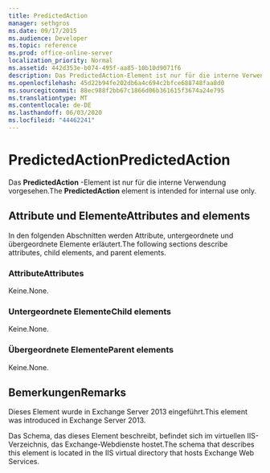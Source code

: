 ```yaml
---
title: PredictedAction
manager: sethgros
ms.date: 09/17/2015
ms.audience: Developer
ms.topic: reference
ms.prod: office-online-server
localization_priority: Normal
ms.assetid: 442d353e-b074-495f-aa85-10b10d9071f6
description: Das PredictedAction-Element ist nur für die interne Verwendung vorgesehen.
ms.openlocfilehash: 45d22b94fe202db6a4c694c2bfce688748faa8d0
ms.sourcegitcommit: 88ec988f2bb67c1866d06b361615f3674a24e795
ms.translationtype: MT
ms.contentlocale: de-DE
ms.lasthandoff: 06/03/2020
ms.locfileid: "44462241"
---
```

# <a name="predictedaction"></a><span data-ttu-id="fabb7-103">PredictedAction</span><span class="sxs-lookup"><span data-stu-id="fabb7-103">PredictedAction</span></span>

<span data-ttu-id="fabb7-104">Das **PredictedAction** -Element ist nur für die interne Verwendung vorgesehen.</span><span class="sxs-lookup"><span data-stu-id="fabb7-104">The **PredictedAction** element is intended for internal use only.</span></span> 

## <a name="attributes-and-elements"></a><span data-ttu-id="fabb7-105">Attribute und Elemente</span><span class="sxs-lookup"><span data-stu-id="fabb7-105">Attributes and elements</span></span>

<span data-ttu-id="fabb7-106">In den folgenden Abschnitten werden Attribute, untergeordnete und übergeordnete Elemente erläutert.</span><span class="sxs-lookup"><span data-stu-id="fabb7-106">The following sections describe attributes, child elements, and parent elements.</span></span>
  
### <a name="attributes"></a><span data-ttu-id="fabb7-107">Attribute</span><span class="sxs-lookup"><span data-stu-id="fabb7-107">Attributes</span></span>

<span data-ttu-id="fabb7-108">Keine.</span><span class="sxs-lookup"><span data-stu-id="fabb7-108">None.</span></span>
  
### <a name="child-elements"></a><span data-ttu-id="fabb7-109">Untergeordnete Elemente</span><span class="sxs-lookup"><span data-stu-id="fabb7-109">Child elements</span></span>

<span data-ttu-id="fabb7-110">Keine.</span><span class="sxs-lookup"><span data-stu-id="fabb7-110">None.</span></span>
  
### <a name="parent-elements"></a><span data-ttu-id="fabb7-111">Übergeordnete Elemente</span><span class="sxs-lookup"><span data-stu-id="fabb7-111">Parent elements</span></span>

<span data-ttu-id="fabb7-112">Keine.</span><span class="sxs-lookup"><span data-stu-id="fabb7-112">None.</span></span>
  
## <a name="remarks"></a><span data-ttu-id="fabb7-113">Bemerkungen</span><span class="sxs-lookup"><span data-stu-id="fabb7-113">Remarks</span></span>

<span data-ttu-id="fabb7-114">Dieses Element wurde in Exchange Server 2013 eingeführt.</span><span class="sxs-lookup"><span data-stu-id="fabb7-114">This element was introduced in Exchange Server 2013.</span></span>
  
<span data-ttu-id="fabb7-115">Das Schema, das dieses Element beschreibt, befindet sich im virtuellen IIS-Verzeichnis, das Exchange-Webdienste hostet.</span><span class="sxs-lookup"><span data-stu-id="fabb7-115">The schema that describes this element is located in the IIS virtual directory that hosts Exchange Web Services.</span></span>
  

